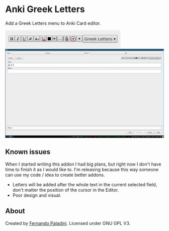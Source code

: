 # Anki Greek Letters

Add a Greek Letters menu to Anki Card editor.

![](pictures/button.png)
![](pictures/full_screen.png)

## Known issues
When I started writing this addon I had big plans, but right now I don't have time to finish it as I would like to. I'm releasing because this way someone can use my code / idea to create better addons.

* Letters will be added after the whole text in the current selected field, don't matter the position of the cursor in the Editor.
* Poor design and visual.

## About
Created by [Fernando Paladini](@paladini). Licensed under GNU GPL V3.
